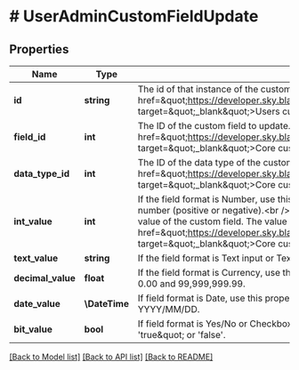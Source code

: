 # # UserAdminCustomFieldUpdate

## Properties

Name | Type | Description | Notes
------------ | ------------- | ------------- | -------------
**id** | **string** | The id of that instance of the custom field for the specified user. This value is returned from &lt;a href&#x3D;\&quot;https://developer.sky.blackbaud.com/docs/services/school/operations/V1UsersCustomfieldsGet\&quot; target&#x3D;\&quot;_blank\&quot;&gt;Users custom fields by user&lt;/a&gt;. | [optional]
**field_id** | **int** | The ID of the custom field to update. This value is returned from &lt;a href&#x3D;\&quot;https://developer.sky.blackbaud.com/docs/services/school/operations/V1CustomfieldsGet\&quot; target&#x3D;\&quot;_blank\&quot;&gt;Core custom fields&lt;/a&gt;. | [optional]
**data_type_id** | **int** | The ID of the data type of the custom field. This value is returned from &lt;a href&#x3D;\&quot;https://developer.sky.blackbaud.com/docs/services/school/operations/V1CustomfieldsGet\&quot; target&#x3D;\&quot;_blank\&quot;&gt;Core custom fields&lt;/a&gt;. | [optional]
**int_value** | **int** | If the field format is Number, use this property for the value of the custom field. Values must be a whole number (positive or negative).&lt;br /&gt;  If the field format is Dropdown or Checkbox List, use this property for the value of the custom field. The value is the table value ID returned from &lt;a href&#x3D;\&quot;https://developer.sky.blackbaud.com/docs/services/school/operations/V1CustomfieldsGet\&quot; target&#x3D;\&quot;_blank\&quot;&gt;Core custom fields&lt;/a&gt;. | [optional]
**text_value** | **string** | If the field format is Text input or Text paragraph, use this property for the value of the custom field. | [optional]
**decimal_value** | **float** | If the field format is Currency, use this property for the value of the custom field. Values must be between 0.00 and 99,999,999.99. | [optional]
**date_value** | **\DateTime** | If field format is Date, use this property for the value of the custom field. Values must be formatted YYYY/MM/DD. | [optional]
**bit_value** | **bool** | If field format is Yes/No or Checkbox, use this property for the value of the custom field. Values must be &#39;true\&quot; or &#39;false&#39;. | [optional]

[[Back to Model list]](../../README.md#models) [[Back to API list]](../../README.md#endpoints) [[Back to README]](../../README.md)
